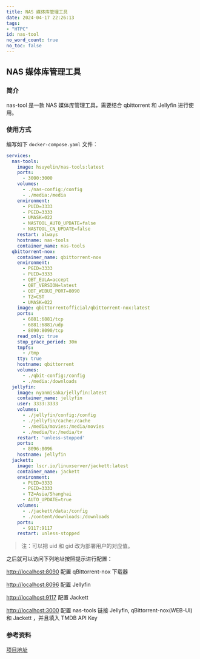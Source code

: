 ```yaml
---
title: NAS 媒体库管理工具
date: 2024-04-17 22:26:13
tags:
- "HTPC"
id: nas-tool
no_word_count: true
no_toc: false
---
```


## NAS 媒体库管理工具

### 简介

nas-tool 是一款 NAS 媒体库管理工具，需要结合 qbittorrent 和 Jellyfin 进行使用。

### 使用方式

编写如下 `docker-compose.yaml` 文件：

```yaml
services:
  nas-tools:
    image: hsuyelin/nas-tools:latest
    ports:
      - 3000:3000
    volumes:
      - ./nas-config:/config
      - ./media:/media
    environment: 
      - PUID=3333
      - PGID=3333
      - UMASK=022
      - NASTOOL_AUTO_UPDATE=false
      - NASTOOL_CN_UPDATE=false
    restart: always
    hostname: nas-tools
    container_name: nas-tools
  qbittorrent-nox:
    container_name: qbittorrent-nox
    environment:
      - PGID=3333
      - PUID=3333
      - QBT_EULA=accept
      - QBT_VERSION=latest
      - QBT_WEBUI_PORT=8090
      - TZ=CST
      - UMASK=022
    image: qbittorrentofficial/qbittorrent-nox:latest
    ports:
      - 6881:6881/tcp
      - 6881:6881/udp
      - 8090:8090/tcp
    read_only: true
    stop_grace_period: 30m
    tmpfs:
      - /tmp
    tty: true
    hostname: qbittorrent
    volumes:
      - ./qbit-config:/config
      - ./media:/downloads
  jellyfin:
    image: nyanmisaka/jellyfin:latest
    container_name: jellyfin
    user: 3333:3333
    volumes:
      - ./jellyfin/config:/config
      - ./jellyfin/cache:/cache
      - ./media/movies:/media/movies
      - ./media/tv:/media/tv
    restart: 'unless-stopped'
    ports:
      - 8096:8096
    hostname: jellyfin
  jackett:
    image: lscr.io/linuxserver/jackett:latest
    container_name: jackett
    environment:
      - PUID=3333
      - PGID=3333
      - TZ=Asia/Shanghai
      - AUTO_UPDATE=true
    volumes:
      - ./jackett/data:/config
      - ./content/downloads:/downloads
    ports:
      - 9117:9117
    restart: unless-stopped
```

> 注：可以把 uid 和 gid 改为部署用户的对应值。

之后就可以访问下列地址按照提示进行配置：

[http://localhost:8090](http://localhost:8090) 配置 qBittorrent-nox 下载器

[http://localhost:8096](http://localhost:8096) 配置 Jellyfin 

[http://localhost:9117](http://localhost:9117) 配置 Jackett

[http://localhost:3000](http://localhost:3000) 配置 nas-tools 链接 Jellyfin, qBittorrent-nox(WEB-UI) 和 Jackett ，并且填入 TMDB API Key  

### 参考资料

[项目地址](https://github.com/hsuyelin/nas-tools)